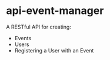 # api-event-manager
A RESTful API for creating:

* Events
* Users
* Registering a User with an Event


